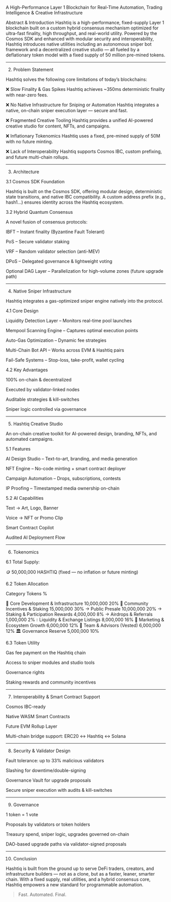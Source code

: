 A High-Performance Layer 1 Blockchain for Real-Time Automation, Trading Intelligence & Creative Infrastructure

Abstract & Introduction
Hashtiq is a high-performance, fixed-supply Layer 1 blockchain built on a custom hybrid consensus mechanism optimized for ultra-fast finality, high throughput, and real-world utility. Powered by the Cosmos SDK and enhanced with modular security and interoperability, Hashtiq introduces native utilities including an autonomous sniper bot framework and a decentralized creative studio — all fueled by a deflationary token model with a fixed supply of 50 million pre-mined tokens.


---

2. Problem Statement

Hashtiq solves the following core limitations of today’s blockchains:

❌ Slow Finality & Gas Spikes
Hashtiq achieves ~350ms deterministic finality with near-zero fees.

❌ No Native Infrastructure for Sniping or Automation
Hashtiq integrates a native, on-chain sniper execution layer — secure and fast.

❌ Fragmented Creative Tooling
Hashtiq provides a unified AI-powered creative studio for content, NFTs, and campaigns.

❌ Inflationary Tokenomics
Hashtiq uses a fixed, pre-mined supply of 50M with no future minting.

❌ Lack of Interoperability
Hashtiq supports Cosmos IBC, custom prefixing, and future multi-chain rollups.



---

3. Architecture

3.1 Cosmos SDK Foundation

Hashtiq is built on the Cosmos SDK, offering modular design, deterministic state transitions, and native IBC compatibility. A custom address prefix (e.g., hash1...) ensures identity across the Hashtiq ecosystem.

3.2 Hybrid Quantum Consensus

A novel fusion of consensus protocols:

IBFT – Instant finality (Byzantine Fault Tolerant)

PoS – Secure validator staking

VRF – Random validator selection (anti-MEV)

DPoS – Delegated governance & lightweight voting

Optional DAG Layer – Parallelization for high-volume zones (future upgrade path)



---

4. Native Sniper Infrastructure

Hashtiq integrates a gas-optimized sniper engine natively into the protocol.

4.1 Core Design

Liquidity Detection Layer – Monitors real-time pool launches

Mempool Scanning Engine – Captures optimal execution points

Auto-Gas Optimization – Dynamic fee strategies

Multi-Chain Bot API – Works across EVM & Hashtiq pairs

Fail-Safe Systems – Stop-loss, take-profit, wallet cycling


4.2 Key Advantages

100% on-chain & decentralized

Executed by validator-linked nodes

Auditable strategies & kill-switches

Sniper logic controlled via governance



---

5. Hashtiq Creative Studio

An on-chain creative toolkit for AI-powered design, branding, NFTs, and automated campaigns.

5.1 Features

AI Design Studio – Text-to-art, branding, and media generation

NFT Engine – No-code minting + smart contract deployer

Campaign Automation – Drops, subscriptions, contests

IP Proofing – Timestamped media ownership on-chain


5.2 AI Capabilities

Text → Art, Logo, Banner

Voice → NFT or Promo Clip

Smart Contract Copilot

Audited AI Deployment Flow



---

6. Tokenomics

6.1 Total Supply:

🪙 50,000,000 HASHTIQ (fixed — no inflation or future minting)

6.2 Token Allocation

Category	Tokens	%

🔧 Core Development & Infrastructure	10,000,000	20%
👥 Community Incentives & Staking	15,000,000	30%
→ Public Presale	10,000,000	20%
→ Staking & Participation Rewards	4,000,000	8%
→ Airdrops & Referrals	1,000,000	2%
💧 Liquidity & Exchange Listings	8,000,000	16%
📢 Marketing & Ecosystem Growth	6,000,000	12%
🧠 Team & Advisors (Vested)	6,000,000	12%
🏛️ Governance Reserve	5,000,000	10%


6.3 Token Utility

Gas fee payment on the Hashtiq chain

Access to sniper modules and studio tools

Governance rights

Staking rewards and community incentives



---

7. Interoperability & Smart Contract Support

Cosmos IBC-ready

Native WASM Smart Contracts

Future EVM Rollup Layer

Multi-chain bridge support: ERC20 ↔ Hashtiq ↔ Solana



---

8. Security & Validator Design

Fault tolerance: up to 33% malicious validators

Slashing for downtime/double-signing

Governance Vault for upgrade proposals

Secure sniper execution with audits & kill-switches



---

9. Governance

1 token = 1 vote

Proposals by validators or token holders

Treasury spend, sniper logic, upgrades governed on-chain

DAO-based upgrade paths via validator-signed proposals



---

10. Conclusion

Hashtiq is built from the ground up to serve DeFi traders, creators, and infrastructure builders — not as a clone, but as a faster, leaner, smarter chain.
With a fixed supply, real utilities, and a hybrid consensus core, Hashtiq empowers a new standard for programmable automation.

> Fast. Automated. Final.

